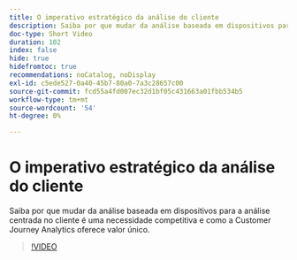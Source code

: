 ```yaml
---
title: O imperativo estratégico da análise do cliente
description: Saiba por que mudar da análise baseada em dispositivos para a análise centrada no cliente é uma necessidade competitiva e como a Customer Journey Analytics oferece valor único.
doc-type: Short Video
duration: 102
index: false
hide: true
hidefromtoc: true
recommendations: noCatalog, noDisplay
exl-id: c5ede527-0a40-45b7-80a0-7a3c28657c00
source-git-commit: fcd55a4fd007ec32d1bf05c431663a01fbb534b5
workflow-type: tm+mt
source-wordcount: '54'
ht-degree: 0%

---
```


# O imperativo estratégico da análise do cliente

Saiba por que mudar da análise baseada em dispositivos para a análise centrada no cliente é uma necessidade competitiva e como a Customer Journey Analytics oferece valor único.

<!-- 62_S112_3442459_101_the-strategic-imperative-of-customer-analytics -->
>[!VIDEO](https://video.tv.adobe.com/v/3458322/?learn=on&enablevpops=true)
